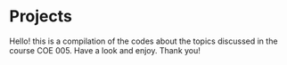 # Projects
Hello! this is a compilation of the codes about the topics discussed in the course COE 005. Have a look and enjoy. Thank you!

